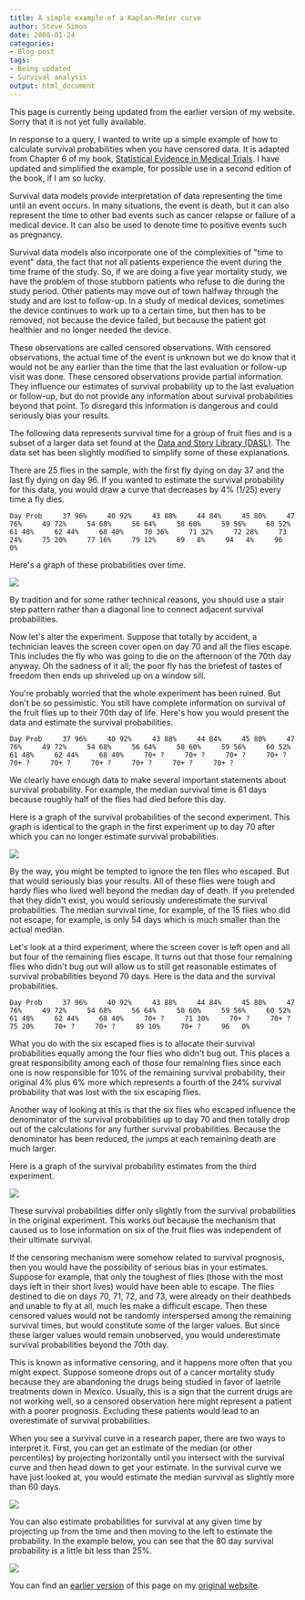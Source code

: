 ```yaml
---
title: A simple example of a Kaplan-Meier curve
author: Steve Simon
date: 2008-01-24
categories:
- Blog post
tags:
- Being updated
- Survival analysis
output: html_document
---
```

This page is currently being updated from the earlier version of my website. Sorry that it is not yet fully available.

In response to a query, I wanted to write up a simple example of how to
calculate survival probabilities when you have censored data. It is
adapted from Chapter 6 of my book, [Statistical Evidence in Medical
Trials](../evidence.asp). I have updated and simplified the example, for
possible use in a second edition of the book, if I am so lucky.

Survival data models provide interpretation of data representing the
time until an event occurs. In many situations, the event is death, but
it can also represent the time to other bad events such as cancer
relapse or failure of a medical device. It can also be used to denote
time to positive events such as pregnancy.

Survival data models also incorporate one of the complexities of "time
to event" data, the fact that not all patients experience the event
during the time frame of the study. So, if we are doing a five year
mortality study, we have the problem of those stubborn patients who
refuse to die during the study period. Other patients may move out of
town halfway through the study and are lost to follow-up. In a study of
medical devices, sometimes the device continues to work up to a certain
time, but then has to be removed, not because the device failed, but
because the patient got healthier and no longer needed the device.

These observations are called censored observations. With censored
observations, the actual time of the event is unknown but we do know
that it would not be any earlier than the time that the last evaluation
or follow-up visit was done. These censored observations provide partial
information. They influence our estimates of survival probability up to
the last evaluation or follow-up, but do not provide any information
about survival probabilities beyond that point. To disregard this
information is dangerous and could seriously bias your results.

The following data represents survival time for a group of fruit flies
and is a subset of a larger data set found at the [Data and Story
Library (DASL)](../category/InterestingWebsites.html#DaStLi). The data
set has been slightly modified to simplify some of these explanations.

There are 25 flies in the sample, with the first fly dying on day 37 and
the last fly dying on day 96. If you wanted to estimate the survival
probability for this data, you would draw a curve that decreases by  4%
(1/25) every time a fly dies.

`Day Prob     37 96%     40 92%     43 88%     44 84%     45 80%     47 76%     49 72%     54 68%     56 64%     58 60%     59 56%     60 52%     61 48%     62 44%     68 40%     70 36%     71 32%     72 28%     73 24%     75 20%     77 16%     79 12%     89   8%     94   4%     96   0%`

Here's a graph of these probabilities over time.

![](http://www.pmean.com/new-images/08/SimpleKm-0801.gif)

By tradition and for some rather technical reasons, you should use a
stair step pattern rather than a diagonal line to connect adjacent
survival probabilities.

Now let's alter the experiment. Suppose that totally by accident, a
technician leaves the screen cover open on day 70 and all the flies
escape. This includes the fly who was going to die on the afternoon of
the 70th day anyway. Oh the sadness of it all; the poor fly has the
briefest of tastes of freedom then ends up shriveled up on a window
sill.

You're probably worried that the whole experiment has been ruined. But
don't be so pessimistic. You still have complete information on
survival of the fruit flies up to their 70th day of life. Here's how
you would present the data and estimate the survival probabilities.

`Day Prob     37 96%     40 92%     43 88%     44 84%     45 80%     47 76%     49 72%     54 68%     56 64%     58 60%     59 56%     60 52%     61 48%     62 44%     68 40%     70+ ?     70+ ?     70+ ?     70+ ?     70+ ?     70+ ?     70+ ?     70+ ?     70+ ?     70+ ?`

We clearly have enough data to make several important statements about
survival probability. For example, the median survival time is 61 days
because roughly half of the flies had died before this day.

Here is a graph of the survival probabilities of the second experiment.
This graph is identical to the graph in the first experiment up to day
70 after which you can no longer estimate survival probabilities.

![](http://www.pmean.com/new-images/08/SimpleKm-0802.gif)

By the way, you might be tempted to ignore the ten flies who escaped.
But that would seriously bias your results. All of these flies were
tough and hardy flies who lived well beyond the median day of death. If
you pretended that they didn't exist, you would seriously underestimate
the survival probabilities. The median survival time, for example, of
the 15 flies who did not escape, for example, is only 54 days which is
much smaller than the actual median.

Let's look at a third experiment, where the screen cover is left open
and all but four of the remaining flies escape. It turns out that those
four remaining flies who didn't bug out will allow us to still get
reasonable estimates of survival probabilities beyond 70 days. Here is
the data and the survival probabilities.

`Day Prob     37 96%     40 92%     43 88%     44 84%     45 80%     47 76%     49 72%     54 68%     56 64%     58 60%     59 56%     60 52%     61 48%     62 44%     68 40%     70+ ?     71 30%     70+ ?     70+ ?     75 20%     70+ ?     70+ ?     89 10%     70+ ?     96   0%`

What you do with the six escaped flies is to allocate their survival
probabilities equally among the four flies who didn't bug out. This
places a great responsibility among each of those four remaining flies
since each one is now responsible for 10% of the remaining survival
probability, their original 4% plus 6% more which represents a fourth of
the 24% survival probability that was lost with the six escaping flies.

Another way of looking at this is that the six flies who escaped
influence the denominator of the survival probabilities up to day 70 and
then totally drop out of the calculations for any further survival
probabilities. Because the denominator has been reduced, the jumps at
each remaining death are much larger.

Here is a graph of the survival probability estimates from the third
experiment.

![](http://www.pmean.com/new-images/08/SimpleKm-0803.gif)

These survival probabilities differ only slightly from the survival
probabilities in the original experiment. This works out because the
mechanism that caused us to lose information on six of the fruit flies
was independent of their ultimate survival.

If the censoring mechanism were somehow related to survival prognosis,
then you would have the possibility of serious bias in your estimates.
Suppose for example, that only the toughest of flies (those with the
most days left in their short lives) would have been able to escape. The
flies destined to die on days 70, 71, 72, and 73, were already on their
deathbeds and unable to fly at all, much les make a difficult escape.
Then these censored values would not be randomly interspersed among the
remaining survival times, but would constitute some of the larger
values. But since these larger values would remain unobserved, you would
underestimate survival probabilities beyond the 70th day.

This is known as informative censoring, and it happens more often that
you might expect. Suppose someone drops out of a cancer mortality study
because they are abandoning the drugs being studied in favor of laetrile
treatments down in Mexico. Usually, this is a sign that the current
drugs are not working well, so a censored observation here might
represent a patient with a poorer prognosis. Excluding these patients
would lead to an overestimate of survival probabilities.

When you see a survival curve in a research paper, there are two ways to
interpret it. First, you can get an estimate of the median (or other
percentiles) by projecting horizontally until you intersect with the
survival curve and then head down to get your estimate. In the survival
curve we have just looked at, you would estimate the median survival as
slightly more than 60 days.

![](http://www.pmean.com/new-images/08/SimpleKm-0804.gif)

You can also estimate probabilities for survival at any given time by
projecting up from the time and then moving to the left to estimate the
probability. In the example below, you can see that the 80 day survival
probability is a little bit less than 25%.

![](http://www.pmean.com/new-images/08/SimpleKm-0805.gif)

You can find an [earlier version][sim1] of this page on my [original website][sim2].

[sim1]: http://www.pmean.com/08/SimpleKM.html
[sim2]: http://www.pmean.com/original_site.html
